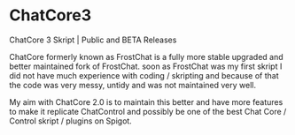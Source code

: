 # ChatCore3
ChatCore 3 Skript | Public and BETA Releases


ChatCore formerly known as FrostChat is a fully more stable upgraded and better maintained fork of FrostChat. soon as FrostChat was my first skript I did not have much experience with coding / skripting and because of that the code was very messy, untidy and was not maintained very well.

My aim with ChatCore 2.0 is to maintain this better and have more features to make it replicate ChatControl and possibly be one of the best Chat Core / Control skript / plugins on Spigot.
